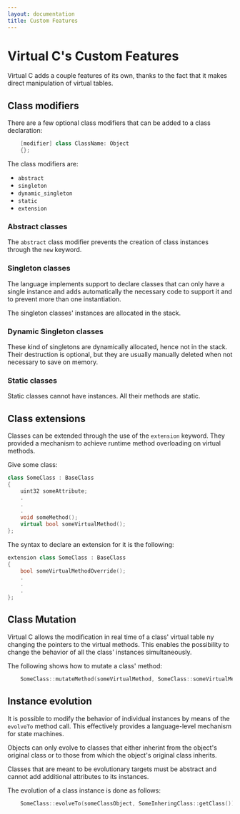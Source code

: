 ```yaml
---
layout: documentation
title: Custom Features
---
```


# Virtual C's Custom Features

Virtual C adds a couple features of its own, thanks to the fact that it makes direct manipulation of virtual tables.

## Class modifiers

There are a few optional class modifiers that can be added to a class declaration:

```cpp
    [modifier] class ClassName: Object
    {};
```

The class modifiers are:

* `abstract`
* `singleton`
* `dynamic_singleton`
* `static`
* `extension`

### Abstract classes

The `abstract` class modifier prevents the creation of class instances through the `new` keyword.

### Singleton classes

The language implements support to declare classes that can only have a single instance and adds automatically the necessary code to support it and to prevent more than one instantiation.

The singleton classes' instances are allocated in the stack.

### Dynamic Singleton classes

These kind of singletons are dynamically allocated, hence not in the stack. Their destruction is optional, but they are usually manually deleted when not necessary to save on memory.

### Static classes

Static classes cannot have instances. All their methods are static.

## Class extensions

Classes can be extended through the use of the `extension` keyword. They provided a mechanism to achieve runtime method overloading on virtual methods.

Give some class:

```cpp
class SomeClass : BaseClass
{
    uint32 someAttribute;
    .
    .
    .
    void someMethod();
    virtual bool someVirtualMethod();
};
```

The syntax to declare an extension for it is the following:

```cpp
extension class SomeClass : BaseClass
{
    bool someVirtualMethodOverride();
    .
    .
    .
};
```

## Class Mutation

Virtual C allows the modification in real time of a class' virtual table ny changing the pointers to the virtual methods. This enables the possibility to change the behavior of all the class' instances simultaneously.

The following shows how to mutate a class' method:

```cpp
    SomeClass::mutateMethod(someVirtualMethod, SomeClass::someVirtualMethodOverride);
```

## Instance evolution

It is possible to modify the behavior of individual instances by means of the `evolveTo` method call. This effectively provides a language-level mechanism for state machines.

Objects can only evolve to classes that either inherint from the object's original class or to those from which the object's original class inherits.

Classes that are meant to be evolutionary targets must be abstract and cannot add additional attributes to its instances.

The evolution of a class instance is done as follows:

```cpp
    SomeClass::evolveTo(someClassObject, SomeInheringClass::getClass());
```